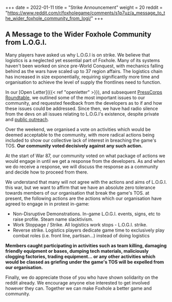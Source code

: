 +++
date = 2022-01-11
title = "Strike Announcement"
weight = 20
reddit = "https://www.reddit.com/r/foxholegame/comments/s1p7uz/a_message_to_the_wider_foxhole_community_from_logi/"
+++

## A Message to the Wider Foxhole Community from L.O.G.I.

Many players have asked us why L.O.G.I is on strike. We believe that logistics is a neglected yet essential part of Foxhole. Many of its systems haven't been worked on since pre-World Conquest, with mechanics falling behind as the wars have scaled up to 37 region affairs. The logistics chain has increased in size exponentially, requiring significantly more time and organisation to achieve the level of supply the frontlines need to function.

In our [Open Letter]({{< ref "openletter" >}}), and subsequent [PressCorps Roundtable](https://www.youtube.com/watch?v=fv689YaplMo), we outlined some of the most important issues to our community,
and requested feedback from the developers as to if and how these issues could be addressed. Since then, we have had radio silence from the devs on all issues relating to L.O.G.I's existence,
despite private and [public outreach](https://www.reddit.com/r/foxholegame/comments/s0job1/logi_reminder_to_siege_camp/).

Over the weekend, we organised a vote on activities which would be deemed acceptable to the community, with more radical actions being included to show our collective lack of interest in breaching the game's TOS. 
**Our community voted decisively against any such action.**

At the start of War 87, our community voted on what package of actions we would engage in until we get a response from the developers.
As and when we do receive a response, we will discuss the response as a community and decide how to proceed from there.

We understand that many will not agree with the actions and aims of L.O.G.I. this war, but we want to affirm that we have an absolute zero tolerance towards members of our organisation that break the game's TOS.
at present, the following actions are the actions which our organisation have agreed to engage in in protest in-game:

* Non-Disruptive Demonstrations. In-game L.O.G.I. events, signs, etc to raise profile. Steam name slacktivism.
* Work Stoppage / Strike. All logistics work stops - L.O.G.I. strike.
* Reverse strike. Logistics players dedicate game time to exclusively play combat roles (i.e. front line, partisan...) instead of doing logistics

**Members caught participating in activities such as team killing, damaging friendly equipment or bases, dumping tech materials, maliciously clogging factories, trading equipment... or any other activities which would be classed as griefing under the game's TOS will be expelled from our organisation.**

Finally, we do appreciate those of you who have shown solidarity on the reddit already. We encourage anyone else interested to get involved however they can. Together we can make Foxhole a better game and community.

